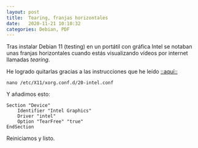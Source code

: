 ```yaml
---
layout: post
title:  Tearing, franjas horizontales
date:   2020-11-21 10:10:32
categories: Debian, PDF
---
```

Tras instalar Debian 11 (testing) en un portátil con gráfica Intel se notaban unas franjas horizontales cuando estás visualizando vídeos por internet llamadas *tearing*.

He logrado quitarlas gracias a las instrucciones que he leído [::aquí::](https://www.sololinux.es/que-es-el-screen-tearing-y-como-solucionarlo/)


`nano /etc/X11/xorg.conf.d/20-intel.conf`

Y añadimos esto:

	Section "Device"
		Identifier "Intel Graphics"
		Driver "intel"
		Option "TearFree" "true"
	EndSection

Reiniciamos y listo.